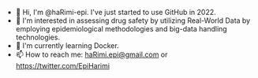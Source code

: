 - 👋 Hi, I'm @haRimi-epi. I've just started to use GitHub in 2022.
- 👀 I'm interested in assessing drug safety by utilizing Real-World Data by employing epidemiological methodologies and big-data handling technologies.
- 🌱 I'm currently learning Docker.
- 📫 How to reach me: haRimi.epi@gmail.com or https://twitter.com/EpiHarimi

<!---
haRimi-epi/haRimi-epi is a ✨ special ✨ repository because its `README.md` (this file) appears on your GitHub profile.
You can click the Preview link to take a look at your changes.
--->
